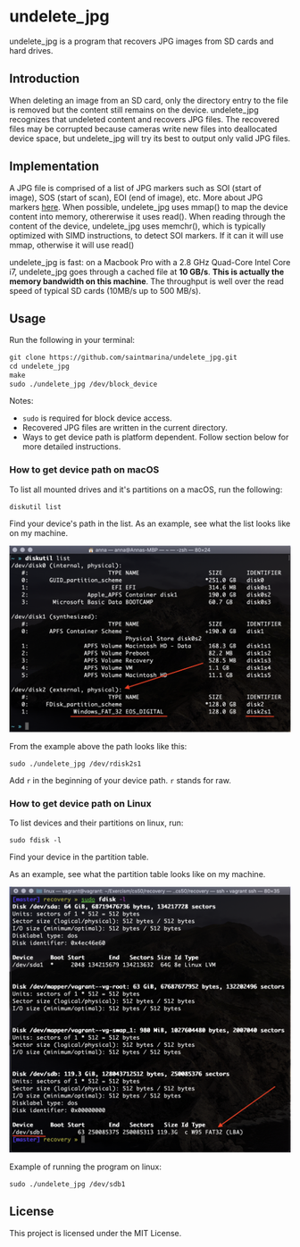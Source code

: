 # undelete_jpg
undelete_jpg is a program that recovers JPG images from SD cards and hard drives.

## Introduction
When deleting an image from an SD card, only the directory entry to the file is removed but the content still remains on the device.
undelete_jpg recognizes that undeleted content and recovers JPG files. The recovered files may be corrupted because cameras
write new files into deallocated device space, but undelete_jpg will try its best to output only valid JPG files.

## Implementation
A JPG file is comprised of a list of JPG markers such as SOI (start of image), SOS (start of scan),
EOI (end of image), etc. More about JPG markers [here](https://en.wikipedia.org/wiki/JPEG#Syntax_and_structure).
When possible, undelete_jpg uses mmap() to map the device content into memory, othererwise it uses read().
When reading through the content of the device, undelete_jpg uses memchr(), which is typically optimized with SIMD instructions, to detect SOI markers.
If it can it will use mmap, otherwise it will use read()

undelete_jpg is fast: on a Macbook Pro with a 2.8 GHz Quad-Core Intel Core i7, undelete_jpg goes through a cached file at **10 GB/s**.
**This is actually the memory bandwidth on this machine**.
The throughput is well over the read speed of typical SD cards (10MB/s up to 500 MB/s).

## Usage
Run the following in your terminal:
```
git clone https://github.com/saintmarina/undelete_jpg.git
cd undelete_jpg
make
sudo ./undelete_jpg /dev/block_device
```

Notes:
* `sudo` is required for block device access.
* Recovered JPG files are written in the current directory.
* Ways to get device path is platform dependent. Follow section below for more detailed instructions.


### How to get device path on macOS
To list all mounted drives and it's partitions on a macOS, run the following:
```
diskutil list
```
Find your device's path in the list.
As an example, see what the list looks like on my machine.

![List of mounted drives](assets/diskutil_list.png)

From the example above the path looks like this:
```
sudo ./undelete_jpg /dev/rdisk2s1
```
Add `r` in the beginning of your device path. `r` stands for raw.

### How to get device path on Linux
To list devices and their partitions on linux, run:
```
sudo fdisk -l
```
Find your device in the partition table.

As an example, see what the partition table looks like on my machine.

![List of mounted drives](assets/fdisk-l.png)

Example of running the program on linux:
```
sudo ./undelete_jpg /dev/sdb1
```

## License

This project is licensed under the MIT License.